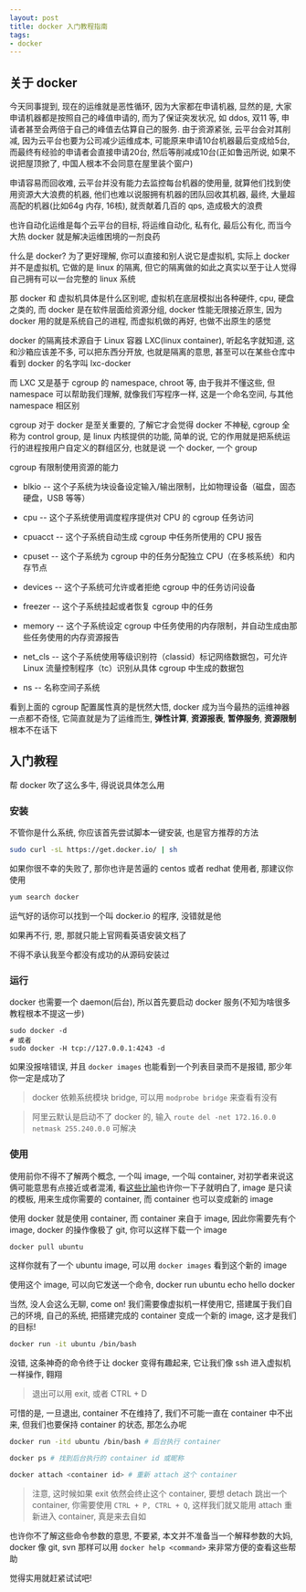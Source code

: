 ```yaml
---
layout: post
title: docker 入门教程指南
tags:
- docker
---
```


关于 docker
---

今天同事提到, 现在的运维就是恶性循环, 因为大家都在申请机器, 显然的是, 大家申请机器都是按照自己的峰值申请的, 而为了保证突发状况, 如 ddos, 双11 等, 申请者甚至会两倍于自己的峰值去估算自己的服务. 由于资源紧张, 云平台会对其削减, 因为云平台也要为公司减少运维成本, 可能原来申请10台机器最后变成给5台, 而最终有经验的申请者会直接申请20台, 然后等削减成10台(正如鲁迅所说, 如果不说把屋顶掀了, 中国人根本不会同意在屋里装个窗户)

申请容易而回收难, 云平台并没有能力去监控每台机器的使用量, 就算他们找到使用资源大大浪费的机器, 他们也难以说服拥有机器的团队回收其机器, 最终, 大量超高配的机器(比如64g 内存, 16核), 就贡献着几百的 qps, 造成极大的浪费

也许自动化运维是每个云平台的目标, 将运维自动化, 私有化, 最后公有化, 而当今大热 docker 就是解决运维困境的一剂良药

什么是 docker? 为了更好理解, 你可以直接和别人说它是虚拟机, 实际上 docker 并不是虚拟机, 它做的是 linux 的隔离, 但它的隔离做的如此之真实以至于让人觉得自己拥有可以一台完整的 linux 系统

那 docker 和 虚拟机具体是什么区别呢, 虚拟机在底层模拟出各种硬件, cpu, 硬盘之类的, 而 docker 是在软件层面给资源分组, docker 性能无限接近原生, 因为 docker 用的就是系统自己的进程, 而虚拟机做的再好, 也做不出原生的感觉

docker 的隔离技术源自于 Linux 容器 LXC(linux container), 听起名字就知道, 这和沙箱应该差不多, 可以把东西分开放, 也就是隔离的意思, 甚至可以在某些仓库中看到 docker 的名字叫 lxc-docker

而 LXC 又是基于 cgroup 的 namespace, chroot 等, 由于我并不懂这些, 但 namespace 可以帮助我们理解, 就像我们写程序一样, 这是一个命名空间, 与其他 namespace 相区别

cgroup 对于 docker 是至关重要的, 了解它才会觉得 docker 不神秘, cgroup 全称为 control group, 是 linux 内核提供的功能, 简单的说, 它的作用就是把系统运行的进程按用户自定义的群组区分, 也就是说 一个 docker, 一个 group

cgroup 有限制使用资源的能力

- blkio -- 这个子系统为块设备设定输入/输出限制，比如物理设备（磁盘，固态硬盘，USB 等等）

- cpu -- 这个子系统使用调度程序提供对 CPU 的 cgroup 任务访问

- cpuacct -- 这个子系统自动生成 cgroup 中任务所使用的 CPU 报告

- cpuset -- 这个子系统为 cgroup 中的任务分配独立 CPU（在多核系统）和内存节点

- devices -- 这个子系统可允许或者拒绝 cgroup 中的任务访问设备

- freezer -- 这个子系统挂起或者恢复 cgroup 中的任务

- memory -- 这个子系统设定 cgroup 中任务使用的内存限制，并自动生成由那些任务使用的内存资源报告

- net_cls -- 这个子系统使用等级识别符（classid）标记网络数据包，可允许 Linux 流量控制程序（tc）识别从具体 cgroup 中生成的数据包

- ns -- 名称空间子系统

看到上面的 cgroup 配置属性真的是恍然大悟, docker 成为当今最热的运维神器一点都不奇怪, 它简直就是为了运维而生, **弹性计算**, **资源报表**, **暂停服务**, **资源限制** 根本不在话下


入门教程
---

帮 docker 吹了这么多牛, 得说说具体怎么用

### 安装

不管你是什么系统, 你应该首先尝试脚本一键安装, 也是官方推荐的方法

```sh
sudo curl -sL https://get.docker.io/ | sh 
```

如果你很不幸的失败了, 那你也许是苦逼的 centos 或者 redhat 使用者, 那建议你使用

```sh
yum search docker
```

运气好的话你可以找到一个叫 docker.io 的程序, 没错就是他

如果再不行, 恩, 那就只能上官网看英语安装文档了

不得不承认我至今都没有成功的从源码安装过


### 运行

docker 也需要一个 daemon(后台), 所以首先要启动 docker 服务(不知为啥很多教程根本不提这一步)

```
sudo docker -d
# 或者
sudo docker -H tcp://127.0.0.1:4243 -d
```

如果没报啥错误, 并且 `docker images` 也能看到一个列表目录而不是报错, 那少年你一定是成功了

> docker 依赖系统模块 bridge, 可以用 `modprobe bridge` 来查看有没有

> 阿里云默认是启动不了 docker 的, 输入 `route del -net 172.16.0.0 netmask 255.240.0.0` 可解决


### 使用

使用前你不得不了解两个概念, 一个叫 image, 一个叫 container, 对初学者来说这俩可能意思有点接近或者混淆, 看[这些比喻](https://docker.cn/p/a-discussion-on-the-relation-between-image-and-container)也许你一下子就明白了, image 是只读的模板, 用来生成你需要的 container, 而 container 也可以变成新的 image

使用 docker 就是使用 container, 而 container 来自于 image, 因此你需要先有个 image, docker 的操作像极了 git, 你可以这样下载一个 image

```sh
docker pull ubuntu
```

这样你就有了一个 ubuntu image, 可以用 `docker images` 看到这个新的 image

使用这个 image, 可以向它发送一个命令, docker run ubuntu echo hello docker

当然, 没人会这么无聊, come on! 我们需要像虚拟机一样使用它, 搭建属于我们自己的环境, 自己的系统, 把搭建完成的 container 变成一个新的 image, 这才是我们的目标!

```sh
docker run -it ubuntu /bin/bash
```

没错, 这条神奇的命令终于让 docker 变得有趣起来, 它让我们像 ssh 进入虚拟机一样操作, 翱翔

> 退出可以用 exit, 或者 CTRL + D

可惜的是, 一旦退出, container 不在维持了, 我们不可能一直在 container 中不出来, 但我们也要保持 container 的状态, 那怎么办呢

```sh
docker run -itd ubuntu /bin/bash # 后台执行 container

docker ps # 找到后台执行的 container id 或昵称

docker attach <container id> # 重新 attach 这个 container
```

> 注意, 这时候如果 exit 依然会终止这个 container, 要想 detach 跳出一个 container, 你需要使用 `CTRL + P, CTRL + Q`, 这样我们就又能用 attach 重新进入 container, 真是来去自如

也许你不了解这些命令参数的意思, 不要紧, 本文并不准备当一个解释参数的大妈, docker 像 git, svn 那样可以用 `docker help <command>` 来非常方便的查看这些帮助

觉得实用就赶紧试试吧!


